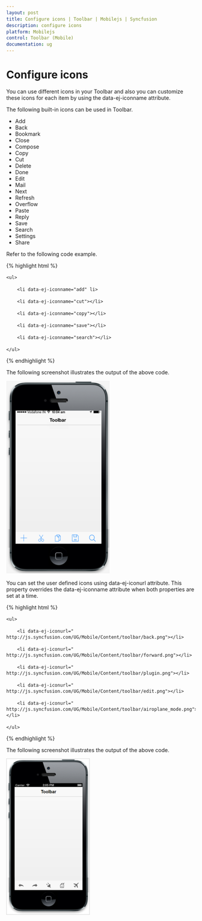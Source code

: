 ```yaml
---
layout: post
title: Configure icons | Toolbar | Mobilejs | Syncfusion
description: configure icons
platform: Mobilejs
control: Toolbar (Mobile)
documentation: ug
---
```


# Configure icons

You can use different icons in your Toolbar and also you can customize these icons for each item by using the data-ej-iconname attribute.

The following built-in icons can be used in Toolbar.

* Add
* Back
* Bookmark
* Close
* Compose
* Copy
* Cut
* Delete
* Done
* Edit
* Mail
* Next
* Refresh
* Overflow
* Paste
* Reply
* Save
* Search
* Settings
* Share

Refer to the following code example.

{% highlight html %}

<div data-role="ejmtoolbar" id="toolbar_sample">

	<ul>

		<li data-ej-iconname="add" li>

		<li data-ej-iconname="cut"></li>

		<li data-ej-iconname="copy"></li>

		<li data-ej-iconname="save"></li>

		<li data-ej-iconname="search"></li>

	</ul>

</div>

{% endhighlight %}

The following screenshot illustrates the output of the above code.

![](Configure-icons_images/Configure-icons_img1.png)

You can set the user defined icons using data-ej-iconurl attribute. This property overrides the data-ej-iconname attribute when both properties are set at a time. 

{% highlight html %}

<div data-role="ejmtoolbar" id="sample-toolbar" style="z-index: 100000;">

	<ul>

		<li data-ej-iconurl=" http://js.syncfusion.com/UG/Mobile/Content/toolbar/back.png"></li>

		<li data-ej-iconurl=" http://js.syncfusion.com/UG/Mobile/Content/toolbar/forward.png"></li>

		<li data-ej-iconurl=" http://js.syncfusion.com/UG/Mobile/Content/toolbar/plugin.png"></li>

		<li data-ej-iconurl=" http://js.syncfusion.com/UG/Mobile/Content/toolbar/edit.png"></li>

		<li data-ej-iconurl=" http://js.syncfusion.com/UG/Mobile/Content/toolbar/airoplane_mode.png"></li>

	</ul>

</div>

{% endhighlight %}

The following screenshot illustrates the output of the above code.

![](Configure-icons_images/Configure-icons_img2.png)